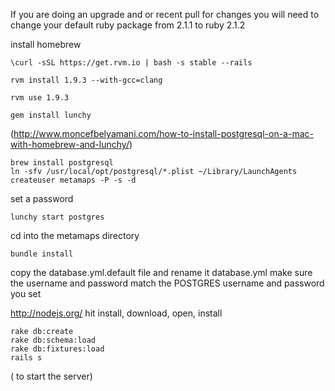 If you are doing an upgrade and or recent pull for changes you will need to change your default ruby package from 2.1.1 to ruby 2.1.2

install homebrew

    \curl -sSL https://get.rvm.io | bash -s stable --rails

    rvm install 1.9.3 --with-gcc=clang

    rvm use 1.9.3

    gem install lunchy 

(http://www.moncefbelyamani.com/how-to-install-postgresql-on-a-mac-with-homebrew-and-lunchy/)


    brew install postgresql
    ln -sfv /usr/local/opt/postgresql/*.plist ~/Library/LaunchAgents
    createuser metamaps -P -s -d

set a password

    lunchy start postgres


cd into the metamaps directory

    bundle install


copy the database.yml.default file and rename it database.yml
make sure the username and password match the POSTGRES username and password you set


http://nodejs.org/ hit install, download, open, install


    rake db:create
    rake db:schema:load
    rake db:fixtures:load
    rails s 
    
( to start the server) 
